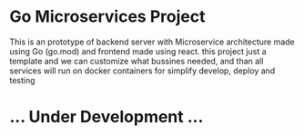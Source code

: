# Go Microservices Project
This is an prototype of backend server with Microservice architecture made using Go (go.mod) and frontend made using react. this project just a template and we can customize what bussines needed, and than all services will run on docker containers for simplify develop, deploy and testing

# ... Under Development ...



